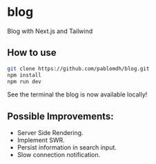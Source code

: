 # blog
Blog with Next.js and Tailwind


## How to use
```bash
git clone https://github.com/pablomdh/blog.git
npm install
npm run dev
```
See the terminal the blog is now available locally!


## Possible Improvements:
- Server Side Rendering.
- Implement SWR.
- Persist information in search input.
- Slow connection notification.
